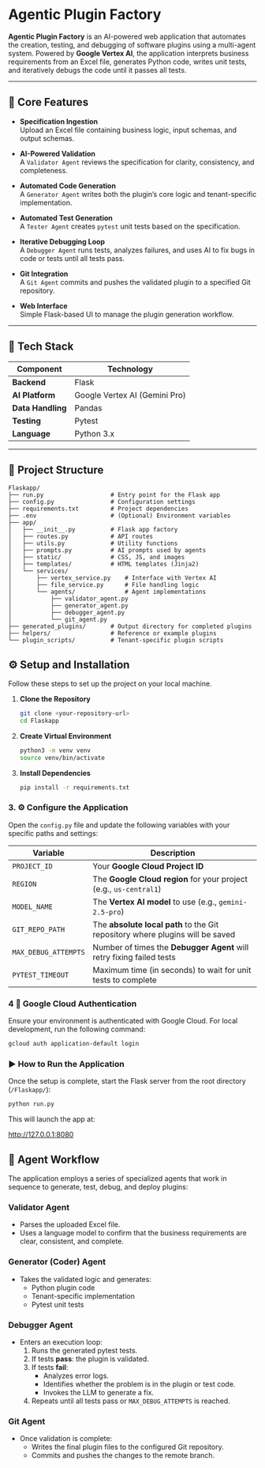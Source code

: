 # Agentic Plugin Factory

**Agentic Plugin Factory** is an AI-powered web application that automates the creation, testing, and debugging of software plugins using a multi-agent system. Powered by **Google Vertex AI**, the application interprets business requirements from an Excel file, generates Python code, writes unit tests, and iteratively debugs the code until it passes all tests.

---

## 🚀 Core Features

- **Specification Ingestion**  
  Upload an Excel file containing business logic, input schemas, and output schemas.

- **AI-Powered Validation**  
  A `Validator Agent` reviews the specification for clarity, consistency, and completeness.

- **Automated Code Generation**  
  A `Generator Agent` writes both the plugin’s core logic and tenant-specific implementation.

- **Automated Test Generation**  
  A `Tester Agent` creates `pytest` unit tests based on the specification.

- **Iterative Debugging Loop**  
  A `Debugger Agent` runs tests, analyzes failures, and uses AI to fix bugs in code or tests until all tests pass.

- **Git Integration**  
  A `Git Agent` commits and pushes the validated plugin to a specified Git repository.

- **Web Interface**  
  Simple Flask-based UI to manage the plugin generation workflow.

---

## 🧱 Tech Stack

| Component       | Technology             |
|----------------|-------------------------|
| **Backend**     | Flask                   |
| **AI Platform** | Google Vertex AI (Gemini Pro) |
| **Data Handling** | Pandas               |
| **Testing**     | Pytest                  |
| **Language**    | Python 3.x              |

---

## 📁 Project Structure

~~~plaintext
Flaskapp/
├── run.py                   # Entry point for the Flask app
├── config.py                # Configuration settings
├── requirements.txt         # Project dependencies
├── .env                     # (Optional) Environment variables
├── app/
│   ├── __init__.py          # Flask app factory
│   ├── routes.py            # API routes
│   ├── utils.py             # Utility functions
│   ├── prompts.py           # AI prompts used by agents
│   ├── static/              # CSS, JS, and images
│   ├── templates/           # HTML templates (Jinja2)
│   └── services/
│       ├── vertex_service.py    # Interface with Vertex AI
│       ├── file_service.py      # File handling logic
│       └── agents/              # Agent implementations
│           ├── validator_agent.py
│           ├── generator_agent.py
│           ├── debugger_agent.py
│           └── git_agent.py
├── generated_plugins/       # Output directory for completed plugins
├── helpers/                 # Reference or example plugins
└── plugin_scripts/          # Tenant-specific plugin scripts
~~~



## ⚙️ Setup and Installation

Follow these steps to set up the project on your local machine.

1. **Clone the Repository**

   ```bash
   git clone <your-repository-url>
   cd Flaskapp
   ```

2. **Create Virtual Environment**

    ```bash
    python3 -m venv venv
    source venv/bin/activate
    ```

2. **Install Dependencies**

   ```bash
   pip install -r requirements.txt
   ```

### 3. ⚙️ Configure the Application

Open the `config.py` file and update the following variables with your specific paths and settings:

| Variable              | Description                                                                 |
|-----------------------|-----------------------------------------------------------------------------|
| `PROJECT_ID`          | Your **Google Cloud Project ID**                                            |
| `REGION`              | The **Google Cloud region** for your project (e.g., `us-central1`)         |
| `MODEL_NAME`          | The **Vertex AI model** to use (e.g., `gemini-2.5-pro`)                     |
| `GIT_REPO_PATH`       | The **absolute local path** to the Git repository where plugins will be saved |
| `MAX_DEBUG_ATTEMPTS`  | Number of times the **Debugger Agent** will retry fixing failed tests       |
| `PYTEST_TIMEOUT`      | Maximum time (in seconds) to wait for unit tests to complete                |

### 4 🔐 Google Cloud Authentication

Ensure your environment is authenticated with Google Cloud. For local development, run the following command:

```bash
gcloud auth application-default login
```

### ▶️ How to Run the Application

Once the setup is complete, start the Flask server from the root directory (`/Flaskapp/`):

```bash
python run.py
```

This will launch the app at:

http://127.0.0.1:8080

## 🤖 Agent Workflow

The application employs a series of specialized agents that work in sequence to generate, test, debug, and deploy plugins:

### Validator Agent
- Parses the uploaded Excel file.
- Uses a language model to confirm that the business requirements are clear, consistent, and complete.

### Generator (Coder) Agent
- Takes the validated logic and generates:
  - Python plugin code
  - Tenant-specific implementation
  - Pytest unit tests

### Debugger Agent
- Enters an execution loop:
  1. Runs the generated pytest tests.
  2. If tests **pass**: the plugin is validated.
  3. If tests **fail**:
     - Analyzes error logs.
     - Identifies whether the problem is in the plugin or test code.
     - Invokes the LLM to generate a fix.
  4. Repeats until all tests pass or `MAX_DEBUG_ATTEMPTS` is reached.

### Git Agent
- Once validation is complete:
  - Writes the final plugin files to the configured Git repository.
  - Commits and pushes the changes to the remote branch.
